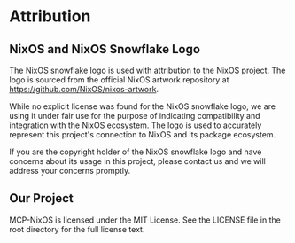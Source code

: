# Attribution

## NixOS and NixOS Snowflake Logo

The NixOS snowflake logo is used with attribution to the NixOS project. The logo is sourced from the official NixOS artwork repository at https://github.com/NixOS/nixos-artwork.

While no explicit license was found for the NixOS snowflake logo, we are using it under fair use for the purpose of indicating compatibility and integration with the NixOS ecosystem. The logo is used to accurately represent this project's connection to NixOS and its package ecosystem.

If you are the copyright holder of the NixOS snowflake logo and have concerns about its usage in this project, please contact us and we will address your concerns promptly.

## Our Project

MCP-NixOS is licensed under the MIT License. See the LICENSE file in the root directory for the full license text.